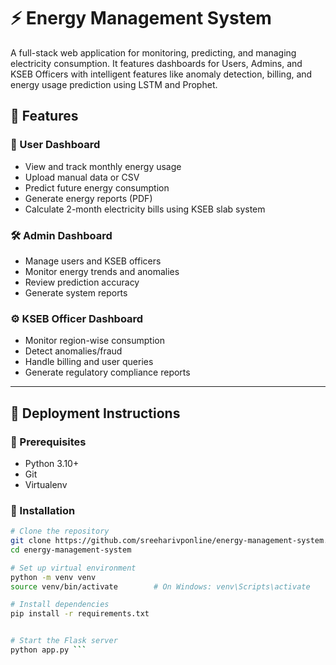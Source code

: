# ⚡ Energy Management System

A full-stack web application for monitoring, predicting, and managing electricity consumption. It features dashboards for Users, Admins, and KSEB Officers with intelligent features like anomaly detection, billing, and energy usage prediction using LSTM and Prophet.

## 🔧 Features

### 👤 User Dashboard
- View and track monthly energy usage
- Upload manual data or CSV
- Predict future energy consumption
- Generate energy reports (PDF)
- Calculate 2-month electricity bills using KSEB slab system

### 🛠️ Admin Dashboard
- Manage users and KSEB officers
- Monitor energy trends and anomalies
- Review prediction accuracy
- Generate system reports

### ⚙️ KSEB Officer Dashboard
- Monitor region-wise consumption
- Detect anomalies/fraud
- Handle billing and user queries
- Generate regulatory compliance reports

---

## 🚀 Deployment Instructions

### 🔗 Prerequisites
- Python 3.10+
- Git
- Virtualenv

### 🔌 Installation

```bash
# Clone the repository
git clone https://github.com/sreeharivponline/energy-management-system.git
cd energy-management-system

# Set up virtual environment
python -m venv venv
source venv/bin/activate        # On Windows: venv\Scripts\activate

# Install dependencies
pip install -r requirements.txt


# Start the Flask server
python app.py ``` 
